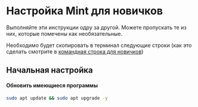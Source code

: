 # Настройка Mint для новичков
Выполняйте эти инструкции одру за другой. Можете пропускать те из них, которые помечены как необязательные.

Необходимо будет скопировать в терминал следующие строки (как это сделать смотрите в [командная строка для новичков](https://www.youtube.com/watch?v=qwopGsaNF_Q))
## Начальная настройка
#### Обновить имеющиеся программы

```sh
sudo apt update && sudo apt upgrade -y
```
